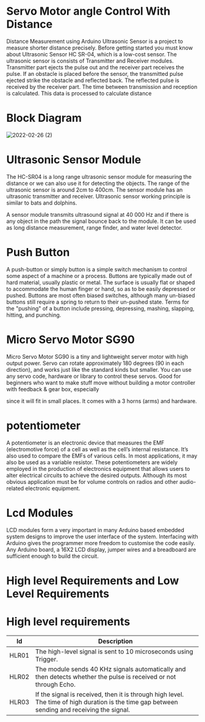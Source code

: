 # Servo Motor angle Control With Distance

Distance Measurement using Arduino Ultrasonic Sensor is a project to measure shorter distance precisely. 
Before getting started you must know about Ultrasonic Sensor HC SR-04, which is a low-cost sensor. The ultrasonic
 sensor is consists of Transmitter and Receiver modules. Transmitter part ejects the pulse out and the receiver part receives the pulse. 
If an obstacle is placed before the sensor, the transmitted pulse ejected strike the obstacle and reflected back.
 The reflected pulse is received by the receiver part. The time between transmission and reception is calculated. 
This data is processed to calculate distance

# Block Diagram
![2022-02-26 (2)](https://user-images.githubusercontent.com/98897256/155836916-a0587b67-eb00-41ad-adf1-37b6d478c5a2.png)




# Ultrasonic Sensor Module 
The HC-SR04 is a long range ultrasonic sensor module for measuring the distance or we can also use it for detecting the objects. 
The range of the ultrasonic sensor is around 2cm to 400cm. The sensor module has an ultrasonic transmitter and receiver. 
Ultrasonic sensor working principle is similar to bats and dolphins.

A sensor module transmits ultrasound signal at 40 000 Hz and if there is any object in the path the signal bounce back to the module. 
It can be used as long distance measurement, range finder, and water level detector.

# Push Button
A push-button or simply button is a simple switch mechanism to control some aspect of a machine or a process. 
Buttons are typically made out of hard material, usually plastic or metal. The surface is usually flat or shaped to accommodate the 
human finger or hand, so as to be easily depressed or pushed. Buttons are most often biased switches, although many un-biased buttons 
still require a spring to return to their un-pushed state. Terms for the "pushing" of a button include pressing, depressing, mashing, slapping,
hitting, and punching.

# Micro Servo Motor SG90
Micro Servo Motor SG90 is a tiny and lightweight server motor with high output power. Servo can rotate approximately 180 degrees (90 in each direction), and works just like the standard kinds but smaller.
You can use any servo code, hardware or library to control these servos. Good for beginners who want to make stuff move without building a motor controller with feedback & gear box, especially 

since it will fit in small places. It comes with a 3 horns (arms) and hardware.

# potentiometer 
A potentiometer is an electronic device that measures the EMF (electromotive force) of a cell as well as the cell’s internal resistance. It’s also used to compare the EMFs of various cells.
In most applications, it may also be used as a variable resistor. These potentiometers are widely employed in the production of electronics equipment that allows users to alter electrical circuits 
to achieve the desired outputs. Although its most obvious application must be for volume controls on radios and other audio-related electronic equipment.

# Lcd Modules
LCD modules form a very important in many Arduino based embedded system designs to improve the user interface of the system. Interfacing with Arduino gives the programmer more freedom to customise the 
code easily. Any Arduino board, a 16X2 LCD display, jumper wires and a breadboard are sufficient enough to build the circuit.

# High level Requirements and Low Level Requirements 
# High level requirements
| Id    | Description |
| ---   |    ---      |
|  HLR01 |The high-level signal is sent to 10 microseconds using Trigger.|
|  HLR02 |The module sends 40 KHz signals automatically and then detects whether the pulse is received or not through Echo.|
|  HLR03 |If the signal is received, then it is through high level. The time of high duration is the time gap between sending and receiving the signal.|





	
